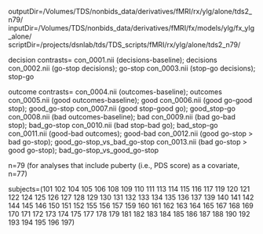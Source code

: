 outputDir=/Volumes/TDS/nonbids_data/derivatives/fMRI/rx/ylg/alone/tds2_n79/
inputDir=/Volumes/TDS/nonbids_data/derivatives/fMRI/fx/models/ylg/fx_ylg_alone/
scriptDir=/projects/dsnlab/tds/TDS_scripts/fMRI/rx/ylg/alone/tds2_n79/

decision contrasts=
con_0001.nii (decisions-baseline); decisions
con_0002.nii (go-stop decisions); go-stop
con_0003.nii (stop-go decisions); stop-go

outcome contrasts=
con_0004.nii (outcomes-baseline); outcomes
con_0005.nii (good outcomes-baseline); good
con_0006.nii (good go-good stop); good_go-stop
con_0007.nii (good stop-good go); good_stop-go
con_0008.nii (bad outcomes-baseline); bad
con_0009.nii (bad go-bad stop); bad_go-stop
con_0010.nii (bad stop-bad go); bad_stop-go
con_0011.nii (good-bad outcomes); good-bad
con_0012.nii (good go-stop > bad go-stop); good_go-stop_vs_bad_go-stop
con_0013.nii (bad go-stop > good go-stop); bad_go-stop_vs_good_go-stop

n=79 (for analyses that include puberty (i.e., PDS score) as a covariate, n=77)

subjects=(101 102 104 105 106 108 109 110 111 113 114 115 116 117 119 120 121 122 124 125 126 127 128 129 130 131 132 133 134 135 136 137 139 140 141 142 144 145 146 150 151 152 155 156 157 159 160 161 162 163 164 165 167 168 169 170 171 172 173 174 175 177 178 179 181 182 183 184 185 186 187 188 190 192 193 194 195 196 197)
